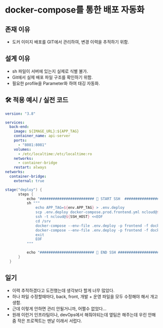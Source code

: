 # docker-compose를 통한 배포 자동화

## 존재 이유

- 도커 이미지 배포를 GIT에서 관리하여, 변경 이력을 추적하기 위함.

## 설계 이유

- sh 파일이 서버에 있는지 실제로 식별 불가.
- Git에서 실제 배포 파일 구조를 확인하기 위함.
- 필요한 profile을 Parameter화 하여 태깅 자동화.

## 🛠 적용 예시 / 실전 코드

```yml
version: "3.8"

services:
  back-end:
    image: ${IMAGE_URL}:${APP_TAG}
    container_name: api-server
    ports:
      - "8081:8081"
    volumes:
      - /etc/localtime:/etc/localtime:ro
    networks:
      - container-bridge
    restart: always
networks:
  container-bridge:
    external: true
```

```groovy
stage("deploy") {
      steps {
          echo "######################### 🚀 START SSH  ########################"
          sh """
              echo APP_TAG=${env.APP_TAG} > .env.deploy
              scp .env.deploy docker-compose.prod.frontend.yml ncloud@${SSH_HOST}:/srv/
              ssh -t ncloud@${SSH_HOST} <<EOF
              cd /srv
              docker-compose --env-file .env.deploy -p frontend -f docker-compose.prod.frontend.yml down
              docker-compose --env-file .env.deploy -p frontend -f docker-compose.prod.frontend.yml up -d --remove-orphans
              exit
              EOF
          """

          echo "######################### 🚀 END SSH ########################"
      }
  }
```

## 일기

- 이력 추적하겠다고 도전했는데 생각보다 할게 너무 많았다.
- 하나 파일 수정할때마다, back, front, 개발 + 운영 파일을 모두 수정해야 해서 개고생함.
- 근데 이렇게 안하면 관리 안될거니까, 어쩔수 없었다...
- 원래 이런거 인프라팀이나, devOps에서 해줘야되는데 옆팀은 해주는데 우린 안해줌
  작은 프로젝트는 맨날 이래서 서럽다.
